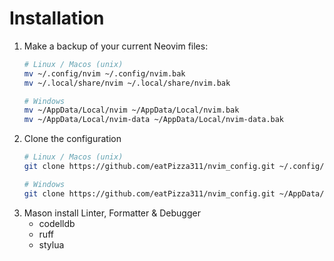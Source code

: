 # Installation
1. Make a backup of your current Neovim files:
   ```bash
   # Linux / Macos (unix)
   mv ~/.config/nvim ~/.config/nvim.bak
   mv ~/.local/share/nvim ~/.local/share/nvim.bak

   # Windows
   mv ~/AppData/Local/nvim ~/AppData/Local/nvim.bak
   mv ~/AppData/Local/nvim-data ~/AppData/Local/nvim-data.bak
   ```
2. Clone the configuration
   ```bash
   # Linux / Macos (unix)
   git clone https://github.com/eatPizza311/nvim_config.git ~/.config/nvim

   # Windows
   git clone https://github.com/eatPizza311/nvim_config.git ~/AppData/Local/nvim
   ```
3. Mason install Linter, Formatter & Debugger
     - codelldb
     - ruff
     - stylua

